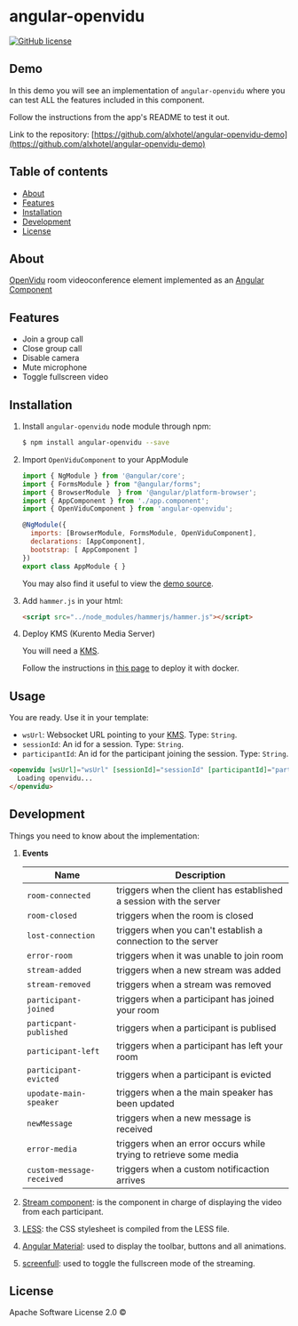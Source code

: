 # angular-openvidu
[![GitHub license](https://img.shields.io/badge/License-Apache%202.0-blue.svg)](https://raw.githubusercontent.com/openvidu/angular-openvidu/master/LICENSE)

## Demo

In this demo you will see an implementation of `angular-openvidu` where you can test ALL the features included in this component.

Follow the instructions from the app's README to test it out.

Link to the repository: [https://github.com/alxhotel/angular-openvidu-demo](https://github.com/alxhotel/angular-openvidu-demo)

## Table of contents

- [About](#about)
- [Features](#features)
- [Installation](#installation)
- [Development](#development)
- [License](#license)

## About

[OpenVidu](https://github.com/OpenVidu) room videoconference element implemented as an [Angular Component](https://angular.io/docs/ts/latest/api/core/index/Component-decorator.html)

## Features

  - Join a group call
  - Close group call
  - Disable camera
  - Mute microphone
  - Toggle fullscreen video

## Installation

1. Install `angular-openvidu` node module through npm:

	```bash
	$ npm install angular-openvidu --save
	```

2. Import `OpenViduComponent` to your AppModule

	```js
	import { NgModule } from '@angular/core';
	import { FormsModule } from "@angular/forms";
	import { BrowserModule  } from '@angular/platform-browser';
	import { AppComponent } from './app.component';
	import { OpenViduComponent } from 'angular-openvidu';

	@NgModule({
	  imports: [BrowserModule, FormsModule, OpenViduComponent],
	  declarations: [AppComponent],
	  bootstrap: [ AppComponent ]
	})
	export class AppModule { }
	```

	You may also find it useful to view the [demo source](https://github.com/alxhotel/angular-openvidu-app/blob/master/src/app/app.component.ts).

3. Add `hammer.js` in your html:

	```html
	<script src="../node_modules/hammerjs/hammer.js"></script>
	```

4. Deploy KMS (Kurento Media Server)

	You will need a [KMS](https://github.com/OpenVidu/openvidu/tree/master/openvidu-server).

	Follow the instructions in [this page](https://github.com/OpenVidu/openvidu-sample-basic-plainjs#start-openvidu-development-server) to deploy it with docker.

## Usage

You are ready. Use it in your template:

- `wsUrl`: Websocket URL pointing to your [KMS](https://github.com/OpenVidu/openvidu/tree/master/openvidu-server). Type: `String`.
- `sessionId`: An id for a session. Type: `String`.
- `participantId`: An id for the participant joining the session. Type: `String`.

```html
<openvidu [wsUrl]="wsUrl" [sessionId]="sessionId" [participantId]="participantId">
  Loading openvidu...
</openvidu>
```

## Development

Things you need to know about the  implementation:

1. **Events**
  
	| Name                      | Description                                                        |
	|---------------------------|--------------------------------------------------------------------|
	| `room-connected`          | triggers when the client has established a session with the server |
	| `room-closed`             | triggers when the room is closed                                   |
	| `lost-connection`         | triggers when you can't establish a connection to the server       |
	| `error-room`              | triggers when it was unable to join room                           |
	| `stream-added`            | triggers when a new stream was added                               |
	| `stream-removed`          | triggers when a stream was removed                                 |
	| `participant-joined`      | triggers when a participant has joined your room                   |
	| `particpant-published`    | triggers when a participant is publised                            |
	| `participant-left`        | triggers when a participant has left your room                     |
	| `participant-evicted`     | triggers when a participant is evicted                             |
	| `upodate-main-speaker`    | triggers when a the main speaker has been updated                  |
	| `newMessage`              | triggers when a new message is received                            |
	| `error-media`             | triggers when an error occurs while trying to retrieve some media  |
	| `custom-message-received` | triggers when a custom notificaction arrives                       |

2. [Stream component](https://github.com/alxhotel/angular-openvidu/blob/master/src/stream.component.ts): is the component in charge of displaying the video from each participant.
  
3. [LESS](http://lesscss.org/): the CSS stylesheet is compiled from the LESS file.
  
4. [Angular Material](https://github.com/angular/material2): used to display the toolbar, buttons and all animations.

5. [screenfull](https://github.com/sindresorhus/screenfull.js): used to toggle the fullscreen mode of the streaming.

## License

Apache Software License 2.0 ©
